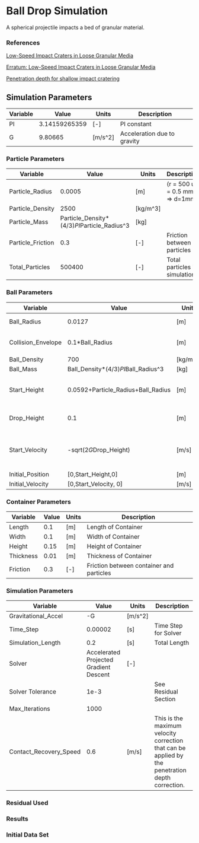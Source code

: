 Ball Drop Simulation
=========

A spherical projectile impacts a bed of granular material. 

### References

[Low-Speed Impact Craters in Loose Granular Media](http://journals.aps.org/prl/abstract/10.1103/PhysRevLett.90.194301)

[Erratum: Low-Speed Impact Craters in Loose Granular Media](http://journals.aps.org/prl/abstract/10.1103/PhysRevLett.91.149902)

[Penetration depth for shallow impact cratering](http://journals.aps.org/pre/abstract/10.1103/PhysRevE.71.051305)


## Simulation Parameters

| Variable           | Value                               | Units    | Description                                 |
|--------------------|-------------------------------------|----------|---------------------------------------------|
| PI                 | 3.14159265359                       | [-]      | PI constant                                 |
| G                  | 9.80665                             | [m/s^2]  | Acceleration due to gravity                 |

### Particle Parameters

| Variable           	| Value                                       	| Units    	| Description                                 	|
|--------------------	|---------------------------------------------	|----------	|---------------------------------------------	|
| Particle_Radius    	| 0.0005                                      	| [m]      	| (r = 500 um = 0.5 mm => d=1mm)              	| 
| Particle_Density   	| 2500                                        	| [kg/m^3] 	|                                             	| 
| Particle_Mass      	| Particle_Density*(4/3)*PI*Particle_Radius^3 	| [kg]     	|                                             	| 
| Particle_Friction  	| 0.3                                         	| [-]      	| Friction between particles                  	|
| Total_Particles   	| 500400                                        | [-]      	| Total particles in simulation                	|

### Ball Parameters

| Variable           | Value                               | Units    | Description                                 |
|--------------------|-------------------------------------|----------|---------------------------------------------|
| Ball_Radius        | 0.0127                              | [m]      | (d=2.54 cm = 1 in)                          |
| Collision_Envelope | 0.1*Ball_Radius                     | [m]      | Used to prevent tunneling                   |
| Ball_Density       | 700                                 | [kg/m^3] |                                             |
| Ball_Mass          | Ball_Density*(4/3)*PI*Ball_Radius^3 | [kg]     |                                             |
| Start_Height       | 0.0592+Particle_Radius+Ball_Radius  | [m]      | Starting height of the ball in simulation   |
| Drop_Height        | 0.1                                 | [m]      | Physical height of ball                     |
| Start_Velocity     | -sqrt(2*G*Drop_Height)              | [m/s]    | Initial velocity computed from start height |
| Initial_Position   | [0,Start_Height,0]                  | [m]      |                                             |
| Initial_Velocity   | [0,Start_Velocity, 0]               | [m/s]    |                                             |

### Container Parameters

| Variable  	| Value 	| Units 	| Description                              	|
|-----------	|-------	|-------	|------------------------------------------	|
| Length    	| 0.1   	| [m]   	| Length of Container                      	|
| Width     	| 0.1   	| [m]   	| Width of Container                       	|
| Height    	| 0.15  	| [m]   	| Height of Container                      	|
| Thickness 	| 0.01  	| [m]   	| Thickness of Container                   	|
| Friction  	| 0.3   	| [-]   	| Friction between container and particles 	|

### Simulation Parameters

| Variable               	| Value                                  	| Units   	| Description                                                                                      	|
|------------------------	|----------------------------------------	|---------	|--------------------------------------------------------------------------------------------------	|
| Gravitational_Accel    	| -G                                     	| [m/s^2] 	|                                                                                                  	|
| Time_Step              	| 0.00002                                	| [s]     	| Time Step for Solver                                                                             	|
| Simulation_Length      	| 0.2                                    	| [s]     	| Total Length                                                                                     	|
| Solver                 	| Accelerated Projected Gradient Descent 	| [-]     	|                                                                                                  	|
| Solver Tolerance       	| 1e-3                                   	|         	| See Residual Section                                                                             	|
| Max_Iterations         	| 1000                                   	|         	|                                                                                                  	|
| Contact_Recovery_Speed 	| 0.6                                    	| [m/s]   	| This is the maximum velocity correction that can be applied by the penetration depth correction. 	|

### Residual Used


### Results


### Initial Data Set


